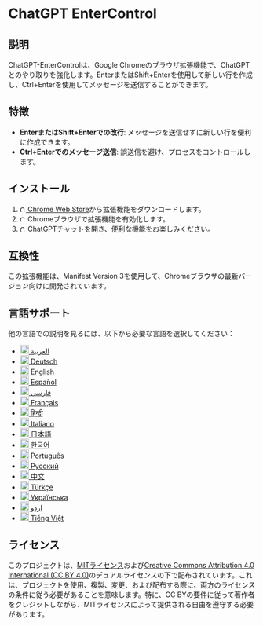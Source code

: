 # ChatGPT EnterControl

## 説明

ChatGPT-EnterControlは、Google Chromeのブラウザ拡張機能で、ChatGPTとのやり取りを強化します。EnterまたはShift+Enterを使用して新しい行を作成し、Ctrl+Enterを使用してメッセージを送信することができます。

## 特徴

- **EnterまたはShift+Enterでの改行**: メッセージを送信せずに新しい行を便利に作成できます。
- **Ctrl+Enterでのメッセージ送信**: 誤送信を避け、プロセスをコントロールします。

## インストール
1. [<img src="https://fonts.gstatic.com/s/i/productlogos/chrome_store/v7/192px.svg" width="12" alt="Chrome Web Storeのロゴ"> Chrome Web Store](https://chromewebstore.google.com/detail/ChatGPT-EnterControl)から拡張機能をダウンロードします。
2. <img src="https://fonts.gstatic.com/s/i/productlogos/chrome/v7/192px.svg" width="12" alt="Chromeのロゴ"> Chromeブラウザで拡張機能を有効化します。
3. <img src="https://upload.wikimedia.org/wikipedia/commons/0/04/ChatGPT_logo.svg" width="12" alt="ChatGPTのロゴ"> ChatGPTチャットを開き、便利な機能をお楽しみください。

## 互換性

この拡張機能は、Manifest Version 3を使用して、Chromeブラウザの最新バージョン向けに開発されています。

## 言語サポート

他の言語での説明を見るには、以下から必要な言語を選択してください：

- [<img src="https://flagcdn.com/ae.svg" width="18" alt="アラブ首長国連邦の国旗"> العربية](./README_AR.md)
- [<img src="https://flagcdn.com/de.svg" width="18" alt="ドイツの国旗"> Deutsch](./README_DE.md)
- [<img src="https://flagcdn.com/gb.svg" width="18" alt="イギリスの国旗"> English](../../README.md)
- [<img src="https://flagcdn.com/es.svg" width="18" alt="スペインの国旗"> Español](./README_ES.md)
- [<img src="https://flagcdn.com/ir.svg" width="18" alt="イランの国旗"> فارسی](./README_FA.md)
- [<img src="https://flagcdn.com/fr.svg" width="18" alt="フランスの国旗"> Français](./README_FR.md)
- [<img src="https://flagcdn.com/in.svg" width="18" alt="インドの国旗"> हिन्दी](./README_HI.md)
- [<img src="https://flagcdn.com/it.svg" width="18" alt="イタリアの国旗"> Italiano](./README_IT.md)
- [<img src="https://flagcdn.com/jp.svg" width="18" alt="日本の国旗"> 日本語](./README_JA.md)
- [<img src="https://flagcdn.com/kr.svg" width="18" alt="韓国の国旗"> 한국어](./README_KO.md)
- [<img src="https://flagcdn.com/pt.svg" width="18" alt="ポルトガルの国旗"> Português](./README_PT.md)
- [<img src="https://flagcdn.com/ru.svg" width="18" alt="ロシアの国旗"> Русский](./README_RU.md)
- [<img src="https://flagcdn.com/cn.svg" width="18" alt="中国の国旗"> 中文](./README_ZH.md)
- [<img src="https://flagcdn.com/tr.svg" width="18" alt="トルコの国旗"> Türkçe](./README_TR.md)
- [<img src="https://flagcdn.com/ua.svg" width="18" alt="ウクライナの国旗"> Українська](./README_UK.md)
- [<img src="https://flagcdn.com/pk.svg" width="18" alt="パキスタンの国旗"> اردو](./README_UR.md)
- [<img src="https://flagcdn.com/vi.svg" width="18" alt="ベトナムの国旗"> Tiếng Việt](./README_VI.md)

## ライセンス

このプロジェクトは、[MITライセンス](../../LICENSE_MIT)および[Creative Commons Attribution 4.0 International (CC BY 4.0)](../../LICENSE_CC_BY_4.0)のデュアルライセンスの下で配布されています。これは、プロジェクトを使用、複製、変更、および配布する際に、両方のライセンスの条件に従う必要があることを意味します。特に、CC BYの要件に従って著作者をクレジットしながら、MITライセンスによって提供される自由を遵守する必要があります。
